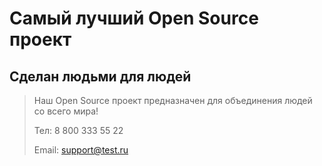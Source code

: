 # Самый лучший Open Source проект

## Сделан людьми для людей

> Наш Open Source проект предназначен для объединения людей со всего мира!
> 
> Тел: 8 800 333 55 22
> 
> Email: [support@test.ru](mailto:support@test.ru)
